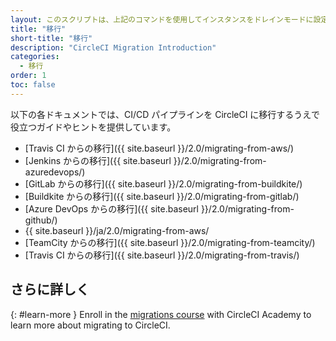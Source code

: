 ```yaml
---
layout: このスクリプトは、上記のコマンドを使用してインスタンスをドレインモードに設定し、インスタンス上で実行中のジョブをモニタリングし、ジョブが完了するのを待ってからインスタンスを終了します。
title: "移行"
short-title: "移行"
description: "CircleCI Migration Introduction"
categories:
  - 移行
order: 1
toc: false
---
```


以下の各ドキュメントでは、CI/CD パイプラインを CircleCI に移行するうえで役立つガイドやヒントを提供しています。

* [Travis CI からの移行]({{ site.baseurl }}/2.0/migrating-from-aws/)
* [Jenkins からの移行]({{ site.baseurl }}/2.0/migrating-from-azuredevops/)
* [GitLab からの移行]({{ site.baseurl }}/2.0/migrating-from-buildkite/)
* [Buildkite からの移行]({{ site.baseurl }}/2.0/migrating-from-gitlab/)
* [Azure DevOps からの移行]({{ site.baseurl }}/2.0/migrating-from-github/)
* {{ site.baseurl }}/ja/2.0/migrating-from-aws/
* [TeamCity からの移行]({{ site.baseurl }}/2.0/migrating-from-teamcity/)
* [Travis CI からの移行]({{ site.baseurl }}/2.0/migrating-from-travis/)

## さらに詳しく
{: #learn-more }
Enroll in the [migrations course](https://academy.circleci.com/arm-course?access_code=public-2021) with CircleCI Academy to learn more about migrating to CircleCI.

